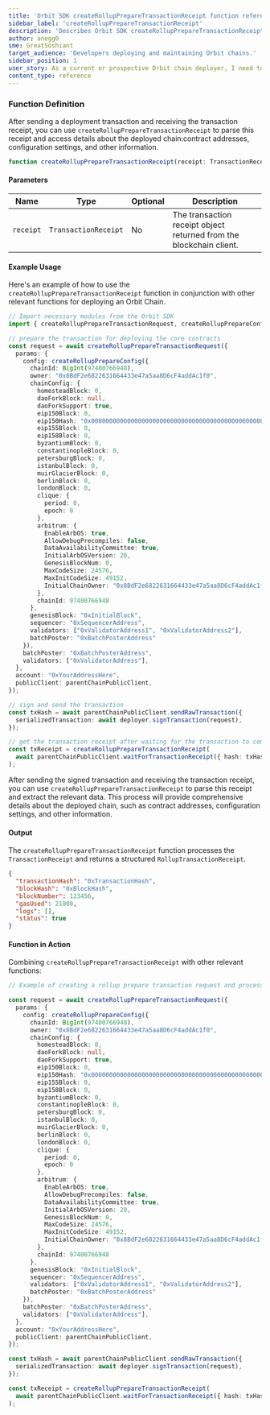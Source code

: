 ```yaml
---
title: 'Orbit SDK createRollupPrepareTransactionReceipt function reference guide'
sidebar_label: 'createRollupPrepareTransactionReceipt'
description: 'Describes Orbit SDK createRollupPrepareTransactionReceipt function'
author: anegg0
sme: GreatSoshiant
target_audience: 'Developers deploying and maintaining Orbit chains.'
sidebar_position: 1
user_story: As a current or prospective Orbit chain deployer, I need to understand how to use createRollupPrepareTransactionReceipt to deploy faster.
content_type: reference
---
```


### Function Definition

After sending a deployment transaction and receiving the transaction receipt, you can use `createRollupPrepareTransactionReceipt` to parse this receipt and access details about the deployed chain:contract addresses, configuration settings, and other information.

```ts
function createRollupPrepareTransactionReceipt(receipt: TransactionReceipt): RollupTransactionReceipt
```

#### Parameters

| Name      | Type                  | Optional | Description                                              |
|-----------|-----------------------|----------|----------------------------------------------------------|
| `receipt` | `TransactionReceipt`  | No       | The transaction receipt object returned from the blockchain client. |

#### Example Usage

Here's an example of how to use the `createRollupPrepareTransactionReceipt` function in conjunction with other relevant functions for deploying an Orbit Chain.

```ts
// Import necessary modules from the Orbit SDK
import { createRollupPrepareTransactionRequest, createRollupPrepareConfig, createRollupPrepareTransactionReceipt } from '@offchainlabs/arbitrum-orbit-sdk';

// prepare the transaction for deploying the core contracts
const request = await createRollupPrepareTransactionRequest({
  params: {
    config: createRollupPrepareConfig({
      chainId: BigInt(97400766948),
      owner: "0x8BdF2e6822631664433e47a5aa8D6cF4addAc1f0",
      chainConfig: {
        homesteadBlock: 0,
        daoForkBlock: null,
        daoForkSupport: true,
        eip150Block: 0,
        eip150Hash: "0x0000000000000000000000000000000000000000000000000000000000000000",
        eip155Block: 0,
        eip158Block: 0,
        byzantiumBlock: 0,
        constantinopleBlock: 0,
        petersburgBlock: 0,
        istanbulBlock: 0,
        muirGlacierBlock: 0,
        berlinBlock: 0,
        londonBlock: 0,
        clique: {
          period: 0,
          epoch: 0
        },
        arbitrum: {
          EnableArbOS: true,
          AllowDebugPrecompiles: false,
          DataAvailabilityCommittee: true,
          InitialArbOSVersion: 20,
          GenesisBlockNum: 0,
          MaxCodeSize: 24576,
          MaxInitCodeSize: 49152,
          InitialChainOwner: "0x8BdF2e6822631664433e47a5aa8D6cF4addAc1f0"
        },
        chainId: 97400766948
      },
      genesisBlock: "0xInitialBlock",
      sequencer: "0xSequencerAddress",
      validators: ["0xValidatorAddress1", "0xValidatorAddress2"],
      batchPoster: "0xBatchPosterAddress"
    }),
    batchPoster: "0xBatchPosterAddress",
    validators: ["0xValidatorAddress"],
  },
  account: "0xYourAddressHere",
  publicClient: parentChainPublicClient,
});

// sign and send the transaction
const txHash = await parentChainPublicClient.sendRawTransaction({
  serializedTransaction: await deployer.signTransaction(request),
});

// get the transaction receipt after waiting for the transaction to complete
const txReceipt = createRollupPrepareTransactionReceipt(
  await parentChainPublicClient.waitForTransactionReceipt({ hash: txHash }),
);
```

After sending the signed transaction and receiving the transaction receipt, you can use `createRollupPrepareTransactionReceipt` to parse this receipt and extract the relevant data. This process will provide comprehensive details about the deployed chain, such as contract addresses, configuration settings, and other information.

#### Output

The `createRollupPrepareTransactionReceipt` function processes the `TransactionReceipt` and returns a structured `RollupTransactionReceipt`.

```json
{
  "transactionHash": "0xTransactionHash",
  "blockHash": "0xBlockHash",
  "blockNumber": 123456,
  "gasUsed": 21000,
  "logs": [],
  "status": true
}
```

#### Function in Action

Combining `createRollupPrepareTransactionReceipt` with other relevant functions:

```ts
// Example of creating a rollup prepare transaction request and processing the receipt

const request = await createRollupPrepareTransactionRequest({
  params: {
    config: createRollupPrepareConfig({
      chainId: BigInt(97400766948),
      owner: "0x8BdF2e6822631664433e47a5aa8D6cF4addAc1f0",
      chainConfig: {
        homesteadBlock: 0,
        daoForkBlock: null,
        daoForkSupport: true,
        eip150Block: 0,
        eip150Hash: "0x0000000000000000000000000000000000000000000000000000000000000000",
        eip155Block: 0,
        eip158Block: 0,
        byzantiumBlock: 0,
        constantinopleBlock: 0,
        petersburgBlock: 0,
        istanbulBlock: 0,
        muirGlacierBlock: 0,
        berlinBlock: 0,
        londonBlock: 0,
        clique: {
          period: 0,
          epoch: 0
        },
        arbitrum: {
          EnableArbOS: true,
          AllowDebugPrecompiles: false,
          DataAvailabilityCommittee: true,
          InitialArbOSVersion: 20,
          GenesisBlockNum: 0,
          MaxCodeSize: 24576,
          MaxInitCodeSize: 49152,
          InitialChainOwner: "0x8BdF2e6822631664433e47a5aa8D6cF4addAc1f0"
        },
        chainId: 97400766948
      },
      genesisBlock: "0xInitialBlock",
      sequencer: "0xSequencerAddress",
      validators: ["0xValidatorAddress1", "0xValidatorAddress2"],
      batchPoster: "0xBatchPosterAddress"
    }),
    batchPoster: "0xBatchPosterAddress",
    validators: ["0xValidatorAddress"],
  },
  account: "0xYourAddressHere",
  publicClient: parentChainPublicClient,
});

const txHash = await parentChainPublicClient.sendRawTransaction({
  serializedTransaction: await deployer.signTransaction(request),
});

const txReceipt = createRollupPrepareTransactionReceipt(
  await parentChainPublicClient.waitForTransactionReceipt({ hash: txHash }),
);
```
